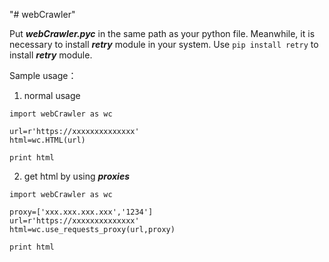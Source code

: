 "# webCrawler" 

Put ***webCrawler.pyc*** in the same path as your python file. Meanwhile, it is necessary to install ***retry*** module in your system.
Use ```pip install retry``` to install ***retry*** module.

Sample usage：

1. normal usage
```
import webCrawler as wc

url=r'https://xxxxxxxxxxxxxx'
html=wc.HTML(url)

print html
```

2. get html by using ***proxies***

```
import webCrawler as wc

proxy=['xxx.xxx.xxx.xxx','1234']
url=r'https://xxxxxxxxxxxxxx'
html=wc.use_requests_proxy(url,proxy)

print html
```
